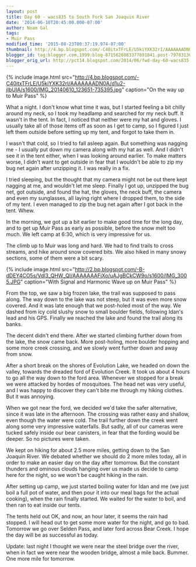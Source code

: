 ```yaml
---
layout: post
title: Day 60 - wacs835 to South Fork San Joaquin River
date: '2014-06-10T20:45:00.000-07:00'
author: Noam Gal
tags:
- Muir Pass
modified_time: '2015-08-23T00:37:19.974-07:00'
thumbnail: http://4.bp.blogspot.com/-C40itxTFrLE/U5kiYXK32rI/AAAAAAADN0A/d1u2-jIbUIA/s72-c/IMG_20140610_123651-735395.jpg
blogger_id: tag:blogger.com,1999:blog-8715620883377891841.post-7978313667256039911
blogger_orig_url: http://pct14.blogspot.com/2014/06/fwd-day-60-wacs835-to-south-fork-san.html
---
```


{% include image.html src="http://4.bp.blogspot.com/-C40itxTFrLE/U5kiYXK32rI/AAAAAAADN0A/d1u2-jIbUIA/s1600/IMG_20140610_123651-735395.jpg" caption="On the way up to Muir Pass" %}

What a night. I don't know what time it was, but I started feeling a bit chilly around my neck, so I took my headlamp and searched for my neck buff. It wasn't in the tent. In fact, I noticed that neither were my hat and gloves. I usually take all of those items off as soon as I get to camp, so I figured I just left them outside before setting up my tent, and forgot to take them in.

I wasn't that cold, so I tried to fall asleep again. But something was nagging me - I usually put down my camera along with my hat as well. And I didn't see it in the tent either, when I was looking around earlier. To make matters worse, I didn't want to get outside in fear that I wouldn't be able to zip my bug net again after unzipping it. I was really in a fix.

I tried sleeping, but the thought that my camera might not be out there kept nagging at me, and wouldn't let me sleep. Finally I got up, unzipped the bug net, got outside, and found the hat, the gloves, the neck buff, the camera and even my sunglasses, all laying right where I dropped them, to the side of my tent. I even managed to zip the bug net again after I got back in the tent. Whew.

In the morning, we got up a bit earlier to make good time for the long day, and to get up Muir Pass as early as possible, before the snow melt too much. We left camp at 6:30, which is very impressive for us.

The climb up to Muir was long and hard. We had to find trails to cross streams, and hike around snow covered bits. We also hiked in many snowy sections, some of them were a bit scary.

{% include image.html src="http://2.bp.blogspot.com/-B-dDEY4CO5s/Vdl3_QHW_QI/AAAAAAAFjXo/uAJgBCkCW9o/s1600/IMG_3005.JPG" caption="With Signal and Harmonic Wave up on Muir Pass" %}

From the top, we saw a big frozen lake, the trail was supposed to pass along. The way down to the lake was not steep, but it was even more snow covered. And it was late enough that we post-holed most of the way. We dashed from icy cold slushy snow to small boulder fields, following Idan's lead and his GPS. Finally we reached the lake and found the trail along its banks.

The decent didn't end there. After we started climbing further down from the lake, the snow came back. More post-holing, more boulder hopping and some more creek crossing, and we slowly went further down and away from snow.

After a short break on the shores of Evolution Lake, we headed on down the valley, towards the dreaded ford of Evolution Creek. It took us about 4 hours to go all the way down to the ford area. Whenever we stopped for a break we were attacked by hordes of mosquitoes. The head net was very useful, and I was happy to discover they can't bite me through my hiking clothes. But it was annoying.

When we got near the ford, we decided we'd take the safer alternative, since it was late in the afternoon. The crossing was rather easy and shallow, even though the water were cold. The trail further down the creek went along some very impressive waterfalls. But sadly, all of our cameras were tucked safely inside our bear canisters, in fear that the fording would be deeper. So no pictures were taken.

We kept on hiking for about 2.5 more miles, getting down to the San Joaquin River. We debated whether we should do 2 more miles today, all in order to make an easier day on the day after tomorrow. But the constant thunders and ominous clouds hanging over us made us decide to camp here for the night, so we won't be caught hiking in the rain.

After setting up camp, we just started boiling water for Idan and me (we just boil a full pot of water, and then pour it into our meal bags for the actual cooking), when the rain finally started. We waited for the water to boil, and then ran to eat inside our tents.

The tents held out OK, and now, an hour later, it seems the rain had stopped. I will head out to get some more water for the night, and go to bad. Tomorrow we go over Selden Pass, and later ford across Bear Creek. I hope the day will be as successful as today.

Update: last night I thought we were near the steel bridge over the river, when in fact we were near the wooden bridge, almost a mile back. Bummer. One more mile for tomorrow.
